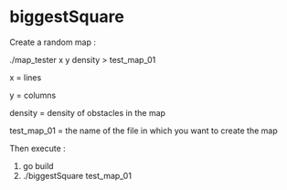 # biggestSquare

Create a random map :

./map_tester x y density > test_map_01

x = lines

y = columns

density = density of obstacles in the map

test_map_01 = the name of the file in which you want to create the map


Then execute :

1) go build
2) ./biggestSquare test_map_01

